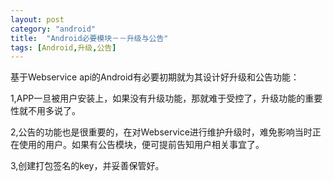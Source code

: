 ```yaml
---
layout: post
category: "android"
title:  "Android必要模块－－升级与公告"
tags: [Android,升级,公告]
---
```

基于Webservice api的Android有必要初期就为其设计好升级和公告功能：

1,APP一旦被用户安装上，如果没有升级功能，那就难于受控了，升级功能的重要性就不用多说了。

2,公告的功能也是很重要的，在对Webservice进行维护升级时，难免影响当时正在使用的用户。如果有公告模块，便可提前告知用户相关事宜了。

3,创建打包签名的key，并妥善保管好。